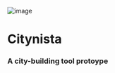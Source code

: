 ![image](https://user-images.githubusercontent.com/1434675/169721738-5d233f7d-ac42-4b00-9144-cc898db7cdb4.png)

# Citynista

### A city-building tool protoype
